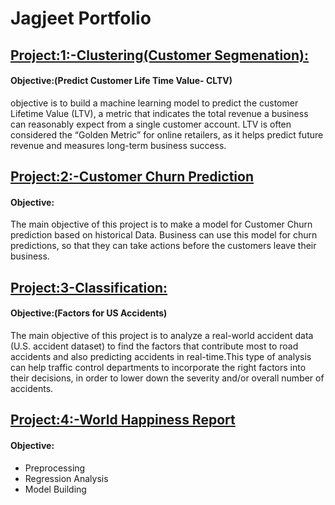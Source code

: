 # Jagjeet Portfolio

## [Project:1:-Clustering(Customer Segmenation):](https://github.com/jagjeetrathore/E-Commerce-System)
#### Objective:(Predict Customer Life Time Value- CLTV)
objective is to build a machine learning model to predict the customer Lifetime Value (LTV), a metric that indicates the total revenue a business can reasonably expect from a single customer account. LTV is often considered the “Golden Metric” for online retailers, as it helps predict future revenue and measures long-term business success.
##  [Project:2:-Customer Churn Prediction](https://github.com/jagjeetrathore/Churn-Prediction)
#### Objective: 
The main objective of this project is to make a model for  Customer Churn prediction based on historical Data. Business can use this model for churn predictions, so that they can take actions before the customers leave their business.

## [Project:3-Classification:](https://github.com/jagjeetrathore/USaccidents)
#### Objective:(Factors for US Accidents)
The main objective of this project is to analyze a real-world accident data (U.S. accident dataset) to find the factors that contribute most to road accidents and also predicting accidents in real-time.This type of analysis can help traffic control departments to incorporate the right factors into their decisions, in order to lower down the severity and/or overall number of accidents.
## [Project:4:-World Happiness Report](https://github.com/jagjeetrathore/WorldHappinessReport)
#### Objective: 
* Preprocessing
* Regression Analysis
* Model Building 


